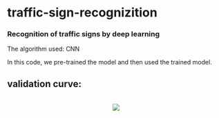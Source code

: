 # traffic-sign-recognizition

### Recognition of traffic signs by deep learning

The algorithm used: CNN

In this code, we pre-trained the model and then used the trained model.

## validation curve:
<br />
<div align="center">
  <a href="https://github.com/seyedmeysamkazemi/traffic-sign-recognizition">
    <img src="https://github.com/seyedmeysamkazemi/traffic-sign-recognizition/blob/main/validation%20curve.png">
  </a>

